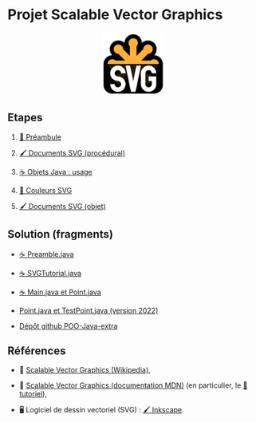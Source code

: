 Projet Scalable Vector Graphics
================================================================================

<p align="center">
<img src="images/svg-logo.svg" width="25%" />
</p>

## Etapes

 1. [🍼 Préambule](préambule.md)

 2. [🖌 Documents SVG (procédural)](impératif.md)

 3. [☕ Objets Java : usage](objet-usage.md)

 4. [🎨 Couleurs SVG](couleurs.md)

 5. [🖌 Documents SVG (objet)](objets.md)

## Solution (fragments)

  - [☕ Preamble.java](https://gist.github.com/boisgera/b48008b03443fd223edb3373c402442e)

  - [☕ SVGTutorial.java](https://gist.github.com/boisgera/b9efb9fce08b6297f87bd042e565cbd2)

  - [☕ Main.java et Point.java](https://gist.github.com/boisgera/263ba8ea420d212a1cd12c3c8bd4ff04)

  - [Point.java et TestPoint.java (version 2022)](https://gist.github.com/c-joly/77638e35c9a2052afe5b2dbbf52359b8)

  - [Dépôt github POO-Java-extra](https://github.com/boisgera/POO-Java-extra)


## Références

  - 📖 [Scalable Vector Graphics (Wikipedia)](https://fr.wikipedia.org/wiki/Scalable_Vector_Graphics),

  - 📖 [Scalable Vector Graphics (documentation MDN)](https://developer.mozilla.org/fr/docs/Web/SVG)
    (en particulier, le [🍼 tutoriel](https://developer.mozilla.org/fr/docs/Web/SVG/Tutoriel)),
  
  - 🖥 Logiciel de dessin vectoriel (SVG) : [🖌 Inkscape](https://inkscape.org/fr).
